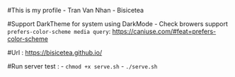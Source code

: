 #This is my profile - Tran Van Nhan - Bisicetea

#Support DarkTheme for system using DarkMode - Check browers support `prefers-color-scheme media query`: https://caniuse.com/#feat=prefers-color-scheme

#Url : https://bisicetea.github.io/

#Run server test : 
	- `chmod +x serve.sh`
	- `./serve.sh`
